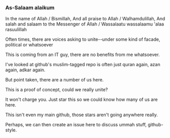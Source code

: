 ### As-Salaam alaikum

In the name of Allah / Bismillah,
And all praise to Allah / Walhamdulillah,
And salah and salaam to the Messenger of Allah / Wassalaatu wassalaamu 'alaa rasuulillah

Often times, there are voices asking to unite--under some kind of facade, political or whatsoever

This is coming from an IT guy, there are no benefits from me whatsoever.

I've looked at github's muslim-tagged repo is often just quran again, azan again, adkar again.

But point taken, there are a number of us here.

This is a proof of concept, could we really unite?

It won't charge you. Just star this so we could know how many of us are here.

This isn't even my main github, those stars aren't going anywhere really.

Perhaps, we can then create an issue here to discuss ummah stuff, github-style.

